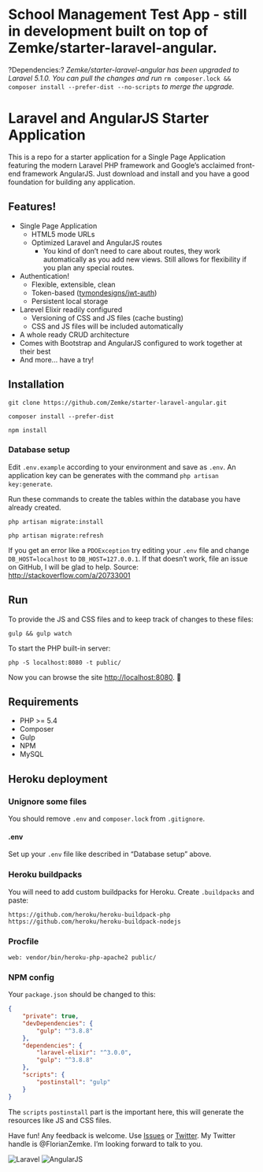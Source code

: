 # School Management Test App - still in development built on top of Zemke/starter-laravel-angular.

?Dependencies:?
 *Zemke/starter-laravel-angular has been upgraded to Laravel 5.1.0. You can pull the changes and run* `rm composer.lock && composer install --prefer-dist --no-scripts` *to merge the upgrade.*

# Laravel and AngularJS Starter Application

This is a repo for a starter application for a Single Page Application featuring the modern Laravel PHP framework and Google’s acclaimed front-end framework AngularJS. Just download and install and you have a good foundation for building any application.

## Features!

- Single Page Application
  - HTML5 mode URLs
  - Optimized Laravel and AngularJS routes
    - You kind of don’t need to care about routes, they work automatically as you add new views. Still allows for flexibility if you plan any special routes.
- Authentication!
  - Flexible, extensible, clean
  - Token-based ([tymondesigns/jwt-auth](https://github.com/tymondesigns/jwt-auth))
  - Persistent local storage
- Larevel Elixir readily configured
  - Versioning of CSS and JS files (cache busting)
  - CSS and JS files will be included automatically
- A whole ready CRUD architecture
- Comes with Bootstrap and AngularJS configured to work together at their best
- And more... have a try!

## Installation
```
git clone https://github.com/Zemke/starter-laravel-angular.git
```
```
composer install --prefer-dist
```
```
npm install
```

### Database setup

Edit `.env.example` according to your environment and save as `.env`.
An application key can be generates with the command `php artisan key:generate`.

Run these commands to create the tables within the database you have already created.

```
php artisan migrate:install
```
```
php artisan migrate:refresh
```

If you get an error like a `PDOException` try editing your `.env` file and change `DB_HOST=localhost` to `DB_HOST=127.0.0.1`. If that doesn’t work, file an issue on GitHub, I will be glad to help.
Source: http://stackoverflow.com/a/20733001

## Run

To provide the JS and CSS files and to keep track of changes to these files:
```
gulp && gulp watch
```

To start the PHP built-in server:
```
php -S localhost:8080 -t public/
```

Now you can browse the site  [http://localhost:8080](http://localhost:8080). 🙌

## Requirements

- PHP >= 5.4
- Composer
- Gulp
- NPM
- MySQL

## Heroku deployment

### Unignore some files

You should remove `.env` and `composer.lock` from `.gitignore`.

#### .env

Set up your `.env` file like described in “Database setup” above.

### Heroku buildpacks

You will need to add custom buildpacks for Heroku. Create `.buildpacks` and paste:

```
https://github.com/heroku/heroku-buildpack-php
https://github.com/heroku/heroku-buildpack-nodejs
```

### Procfile

```
web: vendor/bin/heroku-php-apache2 public/
```

### NPM config

Your `package.json` should be changed to this:

```json
{
    "private": true,
    "devDependencies": {
        "gulp": "^3.8.8"
    },
    "dependencies": {
        "laravel-elixir": "^3.0.0",
        "gulp": "^3.8.8"
    },
    "scripts": {
        "postinstall": "gulp"
    }
}
```

The `scripts` `postinstall` part is the important here, this will generate the resources like JS and CSS files.

Have fun! Any feedback is welcome. Use [Issues](https://github.com/Zemke/starter-laravel-angular/issues) or [Twitter](https://twitter.com/FlorianZemke). My Twitter handle is @FlorianZemke. I’m looking forward to talk to you.

![Laravel](https://cloud.githubusercontent.com/assets/3391981/6683259/2e914726-cc84-11e4-856c-bb26bda733a0.png)
![AngularJS](https://cloud.githubusercontent.com/assets/3391981/6683229/9e0ea694-cc83-11e4-9b2e-59524dafd069.jpg)
